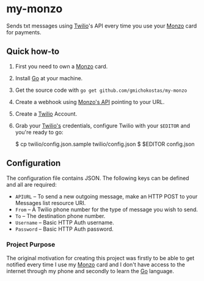 # my-monzo

Sends txt messages using [Twilio](https://www.twilio.com)'s API every time you use your [Monzo](https://monzo.com) card for payments.

## Quick how-to

1) First you need to own a [Monzo](https://monzo.com) card.

2) Install [Go](https://golang.org/doc/install) at your machine.

3) Get the source code with `go get github.com/gmichokostas/my-monzo`

4) Create a webhook using [Monzo's API](https://monzo.com/docs/#webhooks) pointing to your URL.

5) Create a [Twilio](https://www.twilio.com) Account.

6) Grab your [Twilio's](https://www.twilio.com) credentials, configure Twilio with your `$EDITOR` and you're ready to go:

    $ cp twilio/config.json.sample twilio/config.json
    $ $EDITOR config.json

## Configuration

The configuration file contains JSON. 
The following keys can be defined and all are required:

* `APIURL` &ndash; To send a new outgoing message, make an HTTP POST to your Messages list resource URI.
* `From` &ndash; A Twilio phone number for the type of message you wish to send. 
* `To` &ndash; The destination phone number. 
* `Username` &ndash; Basic HTTP Auth username.
* `Password` &ndash; Basic HTTP Auth password.

### Project Purpose

The original motivation for creating this project was firstly to 
be able to get notified every time I use my [Monzo](https://monzo.com) card 
and I don't have access to the internet through my phone and secondly to learn the [Go](https://golang.org/doc/install) language.
